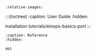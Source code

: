 ```{include} ../../README.md
:relative-images:
```

:::{toctree}
:caption: User Guide
:hidden:

installation
tutorials/einops-basics-port
:::

```{toctree}
:caption: Reference
:hidden:

api
```
